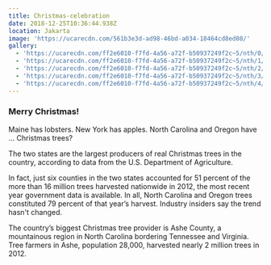 ```yaml
---
title: Christmas-celebration
date: 2018-12-25T10:36:44.938Z
location: Jakarta
image: 'https://ucarecdn.com/561b3e3d-ad98-46bd-a034-18464cd8ed08/'
gallery:
  - 'https://ucarecdn.com/ff2e6010-f7fd-4a56-a72f-b50937249f2c~5/nth/0/'
  - 'https://ucarecdn.com/ff2e6010-f7fd-4a56-a72f-b50937249f2c~5/nth/1/'
  - 'https://ucarecdn.com/ff2e6010-f7fd-4a56-a72f-b50937249f2c~5/nth/2/'
  - 'https://ucarecdn.com/ff2e6010-f7fd-4a56-a72f-b50937249f2c~5/nth/3/'
  - 'https://ucarecdn.com/ff2e6010-f7fd-4a56-a72f-b50937249f2c~5/nth/4/'
---
```


### Merry Christmas!

Maine has lobsters. New York has apples. North Carolina and Oregon have … Christmas trees?

The two states are the largest producers of real Christmas trees in the country, according to data from the U.S. Department of Agriculture.

In fact, just six counties in the two states accounted for 51 percent of the more than 16 million trees harvested nationwide in 2012, the most recent year government data is available. In all, North Carolina and Oregon trees constituted 79 percent of that year’s harvest. Industry insiders say the trend hasn't changed.

The country’s biggest Christmas tree provider is Ashe County, a mountainous region in North Carolina bordering Tennessee and Virginia. Tree farmers in Ashe, population 28,000, harvested nearly 2 million trees in 2012.
